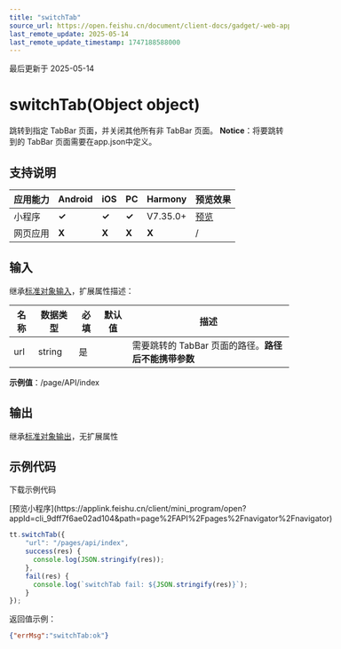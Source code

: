 ```yaml
---
title: "switchTab"
source_url: https://open.feishu.cn/document/client-docs/gadget/-web-app-api/navigation/switchtab
last_remote_update: 2025-05-14
last_remote_update_timestamp: 1747188588000
---
```

最后更新于 2025-05-14

# switchTab(Object object)

跳转到指定 TabBar 页面，并关闭其他所有非 TabBar 页面。
**Notice**：将要跳转到的 TabBar 页面需要在app.json中定义。

## 支持说明

应用能力 | Android | iOS | PC | Harmony | 预览效果
--- | --- | --- | --- | --- | ---
小程序 | **✓** | **✓** | **✓** | V7.35.0+ | [预览](https://applink.feishu.cn/client/mini_program/open?appId=cli_9dff7f6ae02ad104&path=page%2FAPI%2Fpages%2Fnavigator%2Fnavigator)
网页应用 | **X** | **X** | **X** | **X** | /

## 输入

继承[标准对象输入](https://open.feishu.cn/document/uYjL24iN/ukzNy4SO3IjL5cjM)，扩展属性描述：

名称 | 数据类型 | 必填 | 默认值 | 描述
--- | --- | --- | --- | ---
url | string | 是 |  | 需要跳转的 TabBar 页面的路径。**路径后不能携带参数**  
**示例值**：/page/API/index

## 输出

继承[标准对象输出](https://open.feishu.cn/document/uYjL24iN/ukzNy4SO3IjL5cjM#8c92acb8)，无扩展属性

## 示例代码

<md-download-code href="https://open.feishu.cn/document/uYjL24iN/uYDM04iNwQjL2ADN" mobileDisplay="none">下载示例代码</md-download-code>

<div style="display: flex">
          [预览小程序](https://applink.feishu.cn/client/mini_program/open?appId=cli_9dff7f6ae02ad104&path=page%2FAPI%2Fpages%2Fnavigator%2Fnavigator)

</div> 

```js
tt.switchTab({
    "url": "/pages/api/index",
    success(res) {
      console.log(JSON.stringify(res));
    },
    fail(res) {
      console.log(`switchTab fail: ${JSON.stringify(res)}`);
    }
});
```

返回值示例：
```json
{"errMsg":"switchTab:ok"}
```

